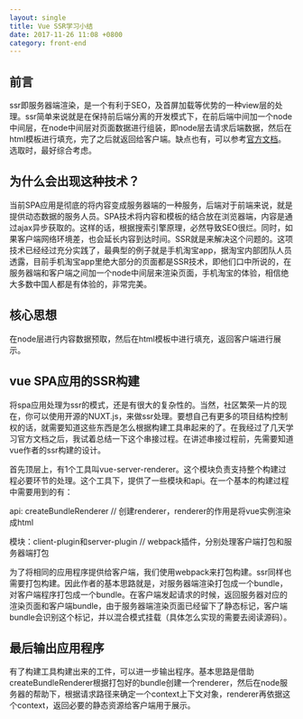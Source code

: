 ```yaml
---
layout: single
title: Vue SSR学习小结
date: 2017-11-26 11:08 +0800
category: front-end
---
```


## 前言

ssr即服务器端渲染，是一个有利于SEO，及首屏加载等优势的一种view层的处理。ssr简单来说就是在保持前后端分离的开发模式下，在前后端中间加一个node中间层，在node中间层对页面数据进行组装，即node层去请求后端数据，然后在html模板进行填充，完了之后就返回给客户端。缺点也有，可以参考[官方文档](https://ssr.vuejs.org/zh/)。选取时，最好综合考虑。

## 为什么会出现这种技术？

当前SPA应用是彻底的将内容变成服务器端的一种服务，后端对于前端来说，就是提供动态数据的服务人员。SPA技术将内容和模板的结合放在浏览器端，内容是通过ajax异步获取的。这样的话，根据搜索引擎原理，必然导致SEO很烂。同时，如果客户端网络环境差，也会延长内容到达时间。SSR就是来解决这个问题的。这项技术已经经过充分实践了，最典型的例子就是手机淘宝app，据淘宝内部团队人员透露，目前手机淘宝app里绝大部分的页面都是SSR技术，即他们口中所说的，在服务器端和客户端之间加一个node中间层来渲染页面，手机淘宝的体验，相信绝大多数中国人都是有体验的，非常完美。

## 核心思想

在node层进行内容数据预取，然后在html模板中进行填充，返回客户端进行展示。

## vue SPA应用的SSR构建

将spa应用处理为ssr的模式，还是有很大的复杂性的。当然，社区繁荣一片的现在，你可以使用开源的NUXT.js，来做ssr处理。要想自己有更多的项目结构控制权的话，就需要知道这些东西是怎么根据构建工具串起来的了。在我经过了几天学习官方文档之后，我试着总结一下这个串接过程。在讲述串接过程前，先需要知道vue作者的ssr构建的设计。

首先顶层上，有1个工具叫vue-server-renderer。这个模块负责支持整个构建过程必要环节的处理。这个工具下，提供了一些模块和api。在一个基本的构建过程中需要用到的有：

api: createBundleRenderer // 创建renderer，renderer的作用是将vue实例渲染成html

模块：client-plugin和server-plugin // webpack插件，分别处理客户端打包和服务器端打包

为了将相同的应用程序提供给客户端，我们使用webpack来打包构建。ssr同样也需要打包构建。因此作者的基本思路就是，对服务器端渲染打包成一个bundle，对客户端程序打包成一个bundle。在客户端发起请求的时候，返回服务器对应的渲染页面和客户端bundle，由于服务器端渲染页面已经留下了静态标记，客户端bundle会识别这个标记，并以混合模式挂载（具体怎么实现的需要去阅读源码）。

## 最后输出应用程序

有了构建工具构建出来的工件，可以进一步输出程序。基本思路是借助createBundleRenderer根据打包好的bundle创建一个renderer，然后在node服务器的帮助下，根据请求路径来确定一个context上下文对象，renderer再依据这个context，返回必要的静态资源给客户端用于展示。
